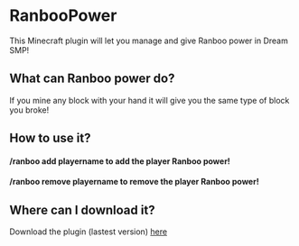 # RanbooPower
This Minecraft plugin will let you manage and give Ranboo power in Dream SMP!

## What can Ranboo power do?
If you mine any block with your hand it will give you the same type of block you broke!

## How to use it?

#### /ranboo add playername to add the player Ranboo power!
#### /ranboo remove playername to remove the player Ranboo power!

## Where can I download it?
Download the plugin (lastest version) [here](https://s3.tin-sci.me/RanbooPower_Revamped.jar)
